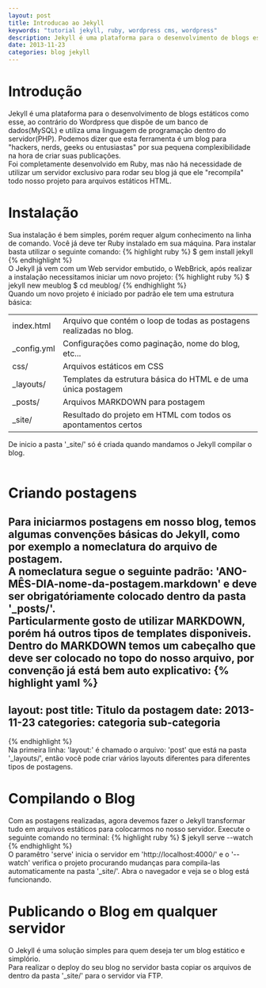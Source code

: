 ```yaml
---
layout: post
title: Introducao ao Jekyll
keywords: "tutorial jekyll, ruby, wordpress cms, wordpress"
description: Jekyll é uma plataforma para o desenvolvimento de blogs estáticos como esse, ao contrário do Wordpress que dispõe de um banco de dados(MySQL) e utiliza uma linguagem de programação dentro do servidor(PHP). Podemos dizer que esta ferramenta é um blog para "hackers, nerds, geeks ou entusiastas" por sua pequena complexibilidade na hora de criar suas publicações.
date: 2013-11-23
categories: blog jekyll
---
```


# Introdução
Jekyll é uma plataforma para o desenvolvimento de blogs estáticos como esse, ao contrário do Wordpress que dispõe de um banco de dados(MySQL) e utiliza uma linguagem de programação dentro do servidor(PHP). Podemos dizer que esta ferramenta é um blog para "hackers, nerds, geeks ou entusiastas" por sua pequena complexibilidade na hora de criar suas publicações.
<br />
Foi completamente desenvolvido em Ruby, mas não há necessidade de utilizar um servidor exclusivo para rodar seu blog já que ele "recompila" todo nosso projeto para arquivos estáticos HTML.

# Instalação
Sua instalação é bem simples, porém requer algum conhecimento na linha de comando. Você já deve ter Ruby instalado em sua máquina.
Para instalar basta utilizar o seguinte comando:
{% highlight ruby %}
$ gem install jekyll
{% endhighlight %}
<br />
O Jekyll já vem com um Web servidor embutido, o WebBrick, após realizar a instalação necessitamos iniciar um novo projeto:
{% highlight ruby %}
$ jekyll new meublog
$ cd meublog/
{% endhighlight %}
<br />
Quando um novo projeto é iniciado por padrão ele tem uma estrutura básica:
<br />
<table>
  <tr>
    <td>index.html</td>
    <td>Arquivo que contém o loop de todas as postagens realizadas no blog.</td>
  </tr>
  <tr>
    <td>&#95;config.yml</td>
    <td>Configurações como paginação, nome do blog, etc...</td>
  </tr>
  <tr>
    <td>css/</td>
    <td>Arquivos estáticos em CSS</td>
  </tr>
  <tr>
    <td>&#95;layouts/</td>
    <td>Templates da estrutura básica do HTML e de uma única postagem</td>
  </tr>
  <tr>
    <td>&#95;posts/</td>
    <td>Arquivos MARKDOWN para postagem</td>
  </tr>
  <tr>
    <td>&#95;site/</td>
    <td>Resultado do projeto em HTML com todos os apontamentos certos</td>
  </tr>
</table>

De inicio a pasta '&#95;site/' só é criada quando mandamos o Jekyll compilar o blog.
<br /><br />
# Criando postagens
Para iniciarmos postagens em nosso blog, temos algumas convenções básicas do Jekyll, como por exemplo a nomeclatura do arquivo de postagem.<br />
A nomeclatura segue o seguinte padrão: 'ANO-MÊS-DIA-nome-da-postagem.markdown' e deve  ser obrigatóriamente colocado dentro da pasta '&#95;posts/'.<br />
Particularmente gosto de utilizar MARKDOWN, porém há outros tipos de templates disponiveis. Dentro do MARKDOWN temos um cabeçalho que deve ser colocado no topo do nosso arquivo, por convenção já está bem auto explicativo:
{% highlight yaml %}
---
layout: post
title: Titulo da postagem
date: 2013-11-23
categories: categoria sub-categoria
---
{% endhighlight %}
<br />
Na primeira linha: 'layout:' é chamado o arquivo: 'post' que está na pasta '&#95;layouts/', então você pode criar vários layouts diferentes para diferentes tipos de postagens.

# Compilando o Blog
Com as postagens realizadas, agora devemos fazer o Jekyll transformar tudo em arquivos estáticos para colocarmos no nosso servidor. Execute o seguinte comando no terminal:
{% highlight ruby %}
$ jekyll serve --watch
{% endhighlight %}
<br />
O paramêtro 'serve' inicia o servidor em 'http://localhost:4000/' e o '--watch' verifica o projeto procurando mudanças para compila-las automaticamente na pasta '&#95;site/'. Abra o navegador e veja se o blog está funcionando.

# Publicando o Blog em qualquer servidor
O Jekyll é uma solução simples para quem deseja ter um blog estático e simplório.<br />
Para realizar o deploy do seu blog no servidor basta copiar os arquivos de dentro da pasta '&#95;site/' para o servidor via FTP.